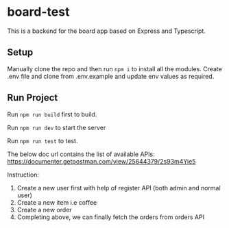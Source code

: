 # board-test
This is a backend for the board app based on Express and Typescript.

## Setup

Manually clone the repo and then run `npm i` to install all the modules.
Create .env file and clone from .env.example and update env values as required.

## Run Project
Run `npm run build` first to build.

Run `npm run dev` to start the server

Run `npm run test` to test.

The below doc url contains the list of available APIs:
https://documenter.getpostman.com/view/25644379/2s93m4Yie5

Instruction:
1. Create a new user first with help of register API (both admin and normal user)
2. Create a new item i.e coffee
3. Create a new order
4. Completing above, we can finally fetch the orders from orders API
```